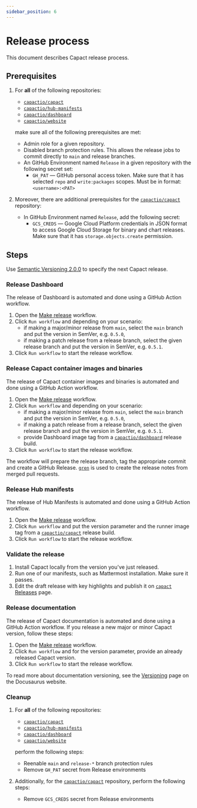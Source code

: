 ```yaml
---
sidebar_position: 6
---
```


# Release process

This document describes Capact release process.

## Prerequisites

1. For **all** of the following repositories:

    - [`capactio/capact`](https://github.com/capactio/capact)
    - [`capactio/hub-manifests`](https://github.com/capactio/hub-manifests)
    - [`capactio/dashboard`](https://github.com/capactio/dashboard)
    - [`capactio/website`](https://github.com/capactio/website)

    make sure all of the following prerequisites are met:

    - Admin role for a given repository.
    - Disabled branch protection rules. This allows the release jobs to commit directly to `main` and release branches.
    - An GitHub Environment named `Release` in a given repository with the following secret set:
        - `GH_PAT` — GitHub personal access token. Make sure that it has selected `repo` and `write:packages` scopes. Must be in format: `<username>:<PAT>`

1. Moreover, there are additional prerequisites for the [`capactio/capact`](https://github.com/capactio/capact) repository:

    - In GitHub Environment named `Release`, add the following secret:
        - `GCS_CREDS` — Google Cloud Platform credentials in JSON format to access Google Cloud Storage for binary and chart releases. Make sure that it has `storage.objects.create` permission.

## Steps

Use [Semantic Versioning 2.0.0](https://semver.org/spec/v2.0.0.html) to specify the next Capact release.

### Release Dashboard

The release of Dashboard is automated and done using a GitHub Action workflow.

1. Open the [Make release](https://github.com/capactio/dashboard/actions/workflows/make-release.yaml) workflow.
1. Click `Run workflow` and depending on your scenario:
   - if making a major/minor release from `main`, select the `main` branch and put the version in SemVer, e.g. `0.5.0`,
   - if making a patch release from a release branch, select the given release branch and put the version in SemVer, e.g. `0.5.1`.
1. Click `Run workflow` to start the release workflow.

### Release Capact container images and binaries

The release of Capact container images and binaries is automated and done using a GitHub Action workflow.

1. Open the [Make release](https://github.com/capactio/capact/actions/workflows/make-release.yaml) workflow.
1. Click `Run workflow` and depending on your scenario:
   - if making a major/minor release from `main`, select the `main` branch and put the version in SemVer, e.g. `0.5.0`,
   - if making a patch release from a release branch, select the given release branch and put the version in SemVer, e.g. `0.5.1`.
   - provide Dashboard image tag from a [`capactio/dashboard`](https://github.com/capactio/dashboard) release build.
1. Click `Run workflow` to start the release workflow.

The workflow will prepare the release branch, tag the appropriate commit and create a GitHub Release. [`gren`](https://github.com/github-tools/github-release-notes) is used to create the release notes from merged pull requests.

### Release Hub manifests 

The release of Hub Manifests is automated and done using a GitHub Action workflow.

1. Open the [Make release](https://github.com/capactio/hub-manifests/actions/workflows/make-release.yaml) workflow.
1. Click `Run workflow` and put the version parameter and the runner image tag from a [`capactio/capact`](https://github.com/capactio/capact) release build.
1. Click `Run workflow` to start the release workflow.

### Validate the release

1. Install Capact locally from the version you've just released.
1. Run one of our manifests, such as Mattermost installation. Make sure it passes.
1. Edit the draft release with key highlights and publish it on [`capact` Releases](https://github.com/capactio/capact/releases) page.

### Release documentation

The release of Capact documentation is automated and done using a GitHub Action workflow.
If you release a new major or minor Capact version, follow these steps:

1. Open the [Make release](https://github.com/capactio/website/actions/workflows/make-release.yaml) workflow.
1. Click `Run workflow` and for the version parameter, provide an already released Capact version.
1. Click `Run workflow` to start the release workflow.

To read more about documentation versioning, see the [Versioning](https://docusaurus.io/docs/versioning) page on the Docusaurus website.

### Cleanup

1. For **all** of the following repositories:

    - [`capactio/capact`](https://github.com/capactio/capact)
    - [`capactio/hub-manifests`](https://github.com/capactio/hub-manifests)
    - [`capactio/dashboard`](https://github.com/capactio/dashboard)
    - [`capactio/website`](https://github.com/capactio/website)

    perform the following steps:

    - Reenable `main` and `release-*` branch protection rules
    - Remove `GH_PAT` secret from Release environments

1. Additionally, for the [`capactio/capact`](https://github.com/capactio/capact) repository, perform the following steps:

    - Remove `GCS_CREDS` secret from Release environments    
